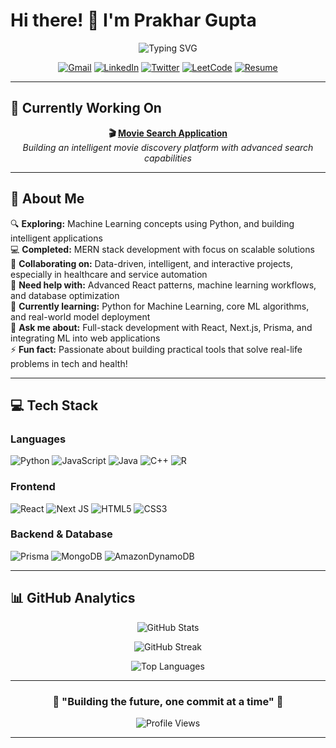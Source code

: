 # Hi there! 👋 I'm Prakhar Gupta

<div align="center">
  <img src="https://readme-typing-svg.herokuapp.com?font=Fira+Code&pause=1000&color=9D4EDD&center=true&vCenter=true&width=435&lines=Full+Stack+Developer;Machine+Learning+Enthusiast;Problem+Solver;Open+Source+Contributor" alt="Typing SVG" />
</div>

<div align="center">
  
[![Gmail](https://img.shields.io/badge/Gmail-D14836?style=for-the-badge&logo=gmail&logoColor=white)](mailto:prakhar.gupta.212003@gmail.com)
[![LinkedIn](https://img.shields.io/badge/LinkedIn-%230077B5.svg?style=for-the-badge&logo=linkedin&logoColor=white)](https://www.linkedin.com/in/prakhar2103/)
[![Twitter](https://img.shields.io/badge/X-%23000000.svg?style=for-the-badge&logo=X&logoColor=white)](https://x.com/static_program)
[![LeetCode](https://img.shields.io/badge/LeetCode-000000?style=for-the-badge&logo=LeetCode&logoColor=#d16c06)](https://leetcode.com/u/hiQ1/)
[![Resume](https://img.shields.io/badge/Google%20Drive-4285F4?style=for-the-badge&logo=googledrive&logoColor=white)](https://drive.google.com/file/d/11VcniszwTUsDufDYHcFTiWcAsx3qr2ey/view?usp=sharing)

</div>

---

## 🚀 Currently Working On

<div align="center">
  
**🎬 [Movie Search Application](https://github.com/pg2103/movie-search)**  
*Building an intelligent movie discovery platform with advanced search capabilities*

</div>

---

## 💫 About Me

🔍 **Exploring:** Machine Learning concepts using Python, and building intelligent applications  
💻 **Completed:** MERN stack development with focus on scalable solutions  
🤝 **Collaborating on:** Data-driven, intelligent, and interactive projects, especially in healthcare and service automation  
🙏 **Need help with:** Advanced React patterns, machine learning workflows, and database optimization  
🌱 **Currently learning:** Python for Machine Learning, core ML algorithms, and real-world model deployment  
💬 **Ask me about:** Full-stack development with React, Next.js, Prisma, and integrating ML into web applications  
⚡ **Fun fact:** Passionate about building practical tools that solve real-life problems in tech and health!

---

## 💻 Tech Stack

### Languages
![Python](https://img.shields.io/badge/-3670A0?style=for-the-badge&logo=python&logoColor=ffdd54)
![JavaScript](https://img.shields.io/badge/-%23323330.svg?style=for-the-badge&logo=javascript&logoColor=%23F7DF1E)
![Java](https://img.shields.io/badge/-%23ED8B00.svg?style=for-the-badge&logo=openjdk&logoColor=white)
![C++](https://img.shields.io/badge/-%2300599C.svg?style=for-the-badge&logo=c%2B%2B&logoColor=white)
![R](https://img.shields.io/badge/-%23276DC3.svg?style=for-the-badge&logo=r&logoColor=white)

### Frontend
![React](https://img.shields.io/badge/-%2320232a.svg?style=for-the-badge&logo=react&logoColor=%2361DAFB)
![Next JS](https://img.shields.io/badge/-black?style=for-the-badge&logo=next.js&logoColor=white)
![HTML5](https://img.shields.io/badge/-%23E34F26.svg?style=for-the-badge&logo=html5&logoColor=white)
![CSS3](https://img.shields.io/badge/-%231572B6.svg?style=for-the-badge&logo=css3&logoColor=white)

### Backend & Database
![Prisma](https://img.shields.io/badge/-3982CE?style=for-the-badge&logo=Prisma&logoColor=white)
![MongoDB](https://img.shields.io/badge/-%234ea94b.svg?style=for-the-badge&logo=mongodb&logoColor=white)
![AmazonDynamoDB](https://img.shields.io/badge/-4053D6?style=for-the-badge&logo=Amazon%20DynamoDB&logoColor=white)

---

## 📊 GitHub Analytics

<div align="center">
  
![GitHub Stats](https://github-readme-stats.vercel.app/api?username=pg2103&theme=synthwave&hide_border=false&include_all_commits=true&count_private=true)

![GitHub Streak](https://github-readme-streak-stats.herokuapp.com/?user=pg2103&theme=synthwave&hide_border=false)

![Top Languages](https://github-readme-stats.vercel.app/api/top-langs/?username=pg2103&theme=synthwave&hide_border=false&include_all_commits=true&count_private=true&layout=compact)

</div>

---

<div align="center">
  
### 🌟 "Building the future, one commit at a time" 🌟

![Profile Views](https://visitcount.itsvg.in/api?id=pg2103&icon=2&color=6)

</div>

---
<!-- Proudly created with GPRM ( https://gprm.itsvg.in ) -->
